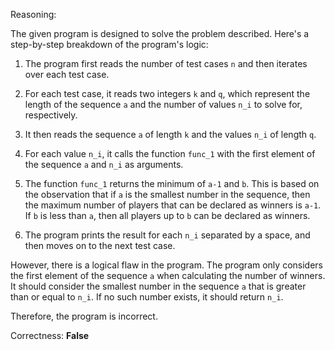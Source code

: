 Reasoning:

The given program is designed to solve the problem described. Here's a step-by-step breakdown of the program's logic:

1. The program first reads the number of test cases `n` and then iterates over each test case.

2. For each test case, it reads two integers `k` and `q`, which represent the length of the sequence `a` and the number of values `n_i` to solve for, respectively.

3. It then reads the sequence `a` of length `k` and the values `n_i` of length `q`.

4. For each value `n_i`, it calls the function `func_1` with the first element of the sequence `a` and `n_i` as arguments.

5. The function `func_1` returns the minimum of `a-1` and `b`. This is based on the observation that if `a` is the smallest number in the sequence, then the maximum number of players that can be declared as winners is `a-1`. If `b` is less than `a`, then all players up to `b` can be declared as winners.

6. The program prints the result for each `n_i` separated by a space, and then moves on to the next test case.

However, there is a logical flaw in the program. The program only considers the first element of the sequence `a` when calculating the number of winners. It should consider the smallest number in the sequence `a` that is greater than or equal to `n_i`. If no such number exists, it should return `n_i`.

Therefore, the program is incorrect.

Correctness: **False**